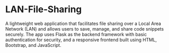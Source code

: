 # LAN-File-Sharing
A lightweight web application that facilitates file sharing over a Local Area Network (LAN) and allows users to save, manage, and share code snippets securely. The app uses Flask as the backend framework with basic authentication for security, and a responsive frontend built using HTML, Bootstrap, and JavaScript.
